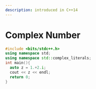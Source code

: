 ```yaml
---
description: introduced in C++14
---
```


# Complex Number

```cpp
#include <bits/stdc++.h>
using namespace std;
using namespace std::complex_literals;
int main(){
  auto z = 1.+2.i;
  cout << z << endl;
  return 0;
}
```

